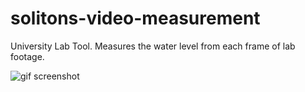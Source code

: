 # solitons-video-measurement
University Lab Tool. Measures the water level from each frame of lab footage.

![gif screenshot](prgm_rec.gif)
